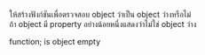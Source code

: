 ให้สร้างฟังก์ชันเพื่อตรวจสอบ object ว่าเป็น object ว่างหรือไม่  
ถ้า object มี property อย่างน้อยหนึ่งแสดงว่าไม่ใช่ object ว่าง

function; is object empty